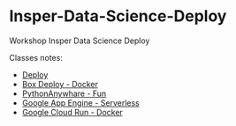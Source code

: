 # Insper-Data-Science-Deploy
Workshop Insper Data Science Deploy

Classes notes:

- [Deploy](deploy-001.ipynb)
- [Box Deploy - Docker](box-deploy-002.ipynb)
- [PythonAnywhare - Fun](pythonanywhare-003.ipynb)
- [Google App Engine - Serverless](GoogleAppEngine-0004.ipynb)
- [Google Cloud Run - Docker](GoogleCloudRun-005.ipynb)

